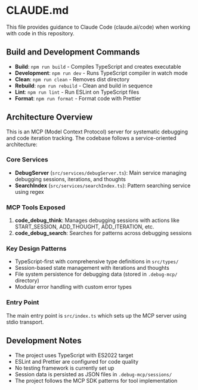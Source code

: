 # CLAUDE.md

This file provides guidance to Claude Code (claude.ai/code) when working with code in this repository.

## Build and Development Commands

- **Build**: `npm run build` - Compiles TypeScript and creates executable
- **Development**: `npm run dev` - Runs TypeScript compiler in watch mode
- **Clean**: `npm run clean` - Removes dist directory
- **Rebuild**: `npm run rebuild` - Clean and build in sequence
- **Lint**: `npm run lint` - Run ESLint on TypeScript files
- **Format**: `npm run format` - Format code with Prettier

## Architecture Overview

This is an MCP (Model Context Protocol) server for systematic debugging and code iteration tracking. The codebase follows a service-oriented architecture:

### Core Services
- **DebugServer** (`src/services/debugServer.ts`): Main service managing debugging sessions, iterations, and thoughts
- **SearchIndex** (`src/services/searchIndex.ts`): Pattern searching service using regex

### MCP Tools Exposed
1. **code_debug_think**: Manages debugging sessions with actions like START_SESSION, ADD_THOUGHT, ADD_ITERATION, etc.
2. **code_debug_search**: Searches for patterns across debugging sessions

### Key Design Patterns
- TypeScript-first with comprehensive type definitions in `src/types/`
- Session-based state management with iterations and thoughts
- File system persistence for debugging data (stored in `.debug-mcp/` directory)
- Modular error handling with custom error types

### Entry Point
The main entry point is `src/index.ts` which sets up the MCP server using stdio transport.

## Development Notes

- The project uses TypeScript with ES2022 target
- ESLint and Prettier are configured for code quality
- No testing framework is currently set up
- Session data is persisted as JSON files in `.debug-mcp/sessions/`
- The project follows the MCP SDK patterns for tool implementation